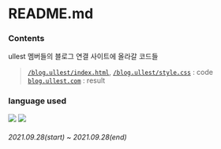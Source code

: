 # README.md  
### Contents
ullest 멤버들의 블로그 연결 사이트에 올라갈 코드들
> [`/blog.ullest/index.html`](https://github.com/seokwonmin-1124/blog.ullest/blob/main/blog.ullest/index.html), [`/blog.ullest/style.css`](https://github.com/seokwonmin-1124/blog.ullest/blob/main/blog.ullest/style.css) : code<br>
> [`blog.ullest.com`](https://blog.ullest.com/) : result
### language used
<img src="https://img.shields.io/badge/Html-e34c26?style=flat-square&logo=HTML5&logoColor=white"/> <img src="https://img.shields.io/badge/Css-157EB6?style=flat-square&logo=CSS3&logoColor=white"/>
###### 2021.09.28(start) ~ 2021.09.28(end)
